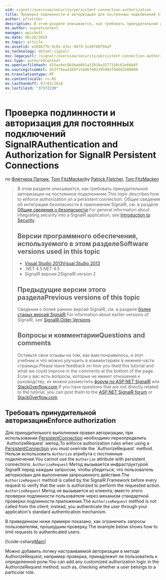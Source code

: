 ```yaml
---
uid: signalr/overview/security/persistent-connection-authorization
title: Проверка подлинности и авторизация для постоянных подключений SignalR | Документация Майкрософт
author: pfletcher
description: В этом разделе описывается, как требовать принудительной авторизации на постоянное подключение. Общие сведения об интеграции безопасности в приложении SignalR...
ms.author: aspnetcontent
manager: wpickett
ms.date: 06/10/2014
ms.topic: article
ms.assetid: e264677b-9c01-47ec-94f9-3cd8f08f94af
ms.technology: dotnet-signalr
msc.legacyurl: /signalr/overview/security/persistent-connection-authorization
msc.type: authoredcontent
ms.openlocfilehash: d15ac6ec8b3bab041a13918a3577310c62e66b8f
ms.sourcegitcommit: 953ff9ea4369f154d6fd0239599279ddd3280009
ms.translationtype: MT
ms.contentlocale: ru-RU
ms.lasthandoff: 07/03/2018
ms.locfileid: "37372230"
---
```

<a name="authentication-and-authorization-for-signalr-persistent-connections"></a><span data-ttu-id="5872d-104">Проверка подлинности и авторизация для постоянных подключений SignalR</span><span class="sxs-lookup"><span data-stu-id="5872d-104">Authentication and Authorization for SignalR Persistent Connections</span></span>
====================
<span data-ttu-id="5872d-105">по [Флетчера Патрик](https://github.com/pfletcher), [Tom FitzMacken](https://github.com/tfitzmac)</span><span class="sxs-lookup"><span data-stu-id="5872d-105">by [Patrick Fletcher](https://github.com/pfletcher), [Tom FitzMacken](https://github.com/tfitzmac)</span></span>

> <span data-ttu-id="5872d-106">В этом разделе описывается, как требовать принудительной авторизации на постоянное подключение.</span><span class="sxs-lookup"><span data-stu-id="5872d-106">This topic describes how to enforce authorization on a persistent connection.</span></span> <span data-ttu-id="5872d-107">Общие сведения об интеграции безопасности в приложении SignalR, см. в разделе [Общие сведения о безопасности](introduction-to-security.md).</span><span class="sxs-lookup"><span data-stu-id="5872d-107">For general information about integrating security into a SignalR application, see [Introduction to Security](introduction-to-security.md).</span></span> 
> 
> ## <a name="software-versions-used-in-this-topic"></a><span data-ttu-id="5872d-108">Версии программного обеспечения, используемого в этом разделе</span><span class="sxs-lookup"><span data-stu-id="5872d-108">Software versions used in this topic</span></span>
> 
> 
> - [<span data-ttu-id="5872d-109">Visual Studio 2013</span><span class="sxs-lookup"><span data-stu-id="5872d-109">Visual Studio 2013</span></span>](https://www.microsoft.com/visualstudio/eng/2013-downloads)
> - <span data-ttu-id="5872d-110">.NET 4.5</span><span class="sxs-lookup"><span data-stu-id="5872d-110">.NET 4.5</span></span>
> - <span data-ttu-id="5872d-111">SignalR версии 2</span><span class="sxs-lookup"><span data-stu-id="5872d-111">SignalR version 2</span></span>
>   
> 
> 
> ## <a name="previous-versions-of-this-topic"></a><span data-ttu-id="5872d-112">Предыдущие версии этого раздела</span><span class="sxs-lookup"><span data-stu-id="5872d-112">Previous versions of this topic</span></span>
> 
> <span data-ttu-id="5872d-113">Сведения о более ранних версий SignalR, см. в разделе [более старых версий SignalR](../older-versions/index.md).</span><span class="sxs-lookup"><span data-stu-id="5872d-113">For information about earlier versions of SignalR, see [SignalR Older Versions](../older-versions/index.md).</span></span>
> 
> ## <a name="questions-and-comments"></a><span data-ttu-id="5872d-114">Вопросы и комментарии</span><span class="sxs-lookup"><span data-stu-id="5872d-114">Questions and comments</span></span>
> 
> <span data-ttu-id="5872d-115">Оставьте свои отзывы на том, как вам понравилось, и этот учебник и что можно улучшить в комментариях в нижней части страницы.</span><span class="sxs-lookup"><span data-stu-id="5872d-115">Please leave feedback on how you liked this tutorial and what we could improve in the comments at the bottom of the page.</span></span> <span data-ttu-id="5872d-116">Если у вас есть вопросы, которые не имеют отношения к руководству, их можно разместить [форум по ASP.NET SignalR](https://forums.asp.net/1254.aspx/1?ASP+NET+SignalR) или [StackOverflow.com](http://stackoverflow.com/).</span><span class="sxs-lookup"><span data-stu-id="5872d-116">If you have questions that are not directly related to the tutorial, you can post them to the [ASP.NET SignalR forum](https://forums.asp.net/1254.aspx/1?ASP+NET+SignalR) or [StackOverflow.com](http://stackoverflow.com/).</span></span>


## <a name="enforce-authorization"></a><span data-ttu-id="5872d-117">Требовать принудительной авторизации</span><span class="sxs-lookup"><span data-stu-id="5872d-117">Enforce authorization</span></span>

<span data-ttu-id="5872d-118">Для принудительного выполнения правил авторизации, при использовании [PersistentConnection](https://msdn.microsoft.com/library/microsoft.aspnet.signalr.persistentconnection(v=vs.111).aspx) необходимо переопределить `AuthorizeRequest` метод.</span><span class="sxs-lookup"><span data-stu-id="5872d-118">To enforce authorization rules when using a [PersistentConnection](https://msdn.microsoft.com/library/microsoft.aspnet.signalr.persistentconnection(v=vs.111).aspx) you must override the `AuthorizeRequest` method.</span></span> <span data-ttu-id="5872d-119">Нельзя использовать `Authorize` атрибута с постоянные подключения.</span><span class="sxs-lookup"><span data-stu-id="5872d-119">You cannot use the `Authorize` attribute with persistent connections.</span></span> <span data-ttu-id="5872d-120">`AuthorizeRequest` Метод вызывается инфраструктурой SignalR перед каждым запросом, чтобы убедиться, что пользователь авторизован для выполнения запрошенного действия.</span><span class="sxs-lookup"><span data-stu-id="5872d-120">The `AuthorizeRequest` method is called by the SignalR Framework before every request to verify that the user is authorized to perform the requested action.</span></span> <span data-ttu-id="5872d-121">`AuthorizeRequest` Метод не вызывается из клиента; вместо этого проверки подлинности пользователя через механизм стандартной проверки подлинности приложения.</span><span class="sxs-lookup"><span data-stu-id="5872d-121">The `AuthorizeRequest` method is not called from the client; instead, you authenticate the user through your application's standard authentication mechanism.</span></span>

<span data-ttu-id="5872d-122">В приведенном ниже примере показано, как ограничить запросы пользователям, прошедшим проверку.</span><span class="sxs-lookup"><span data-stu-id="5872d-122">The example below shows how to limit requests to authenticated users.</span></span>

[!code-csharp[Main](persistent-connection-authorization/samples/sample1.cs)]

<span data-ttu-id="5872d-123">Можно добавить логику настраиваемой авторизации в методе AuthorizeRequest; например проверка, принадлежит ли пользователь к определенной роли.</span><span class="sxs-lookup"><span data-stu-id="5872d-123">You can add any customized authorization logic in the AuthorizeRequest method; such as, checking whether a user belongs to a particular role.</span></span>

